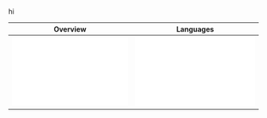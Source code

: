 hi

| Overview | Languages |
| -------- | --------- |
|![](https://raw.githubusercontent.com/bvoo/github-stats/master/generated/overview.svg) | ![](https://raw.githubusercontent.com/bvoo/github-stats/master/generated/languages.svg)
